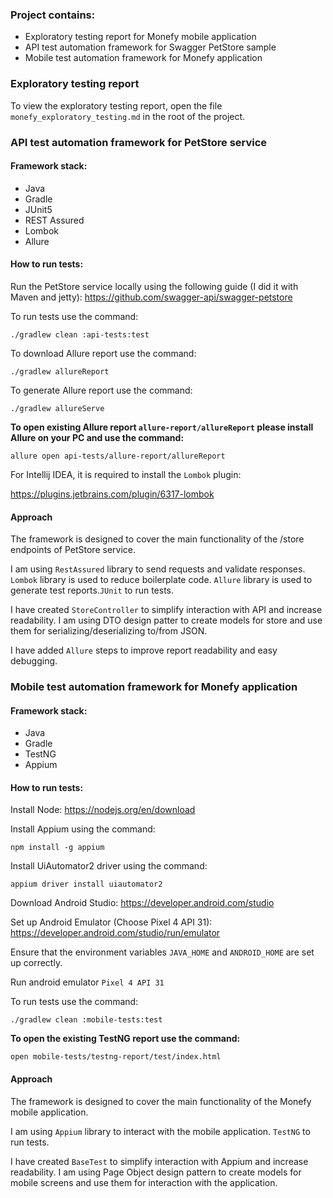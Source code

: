 ### Project contains:

* Exploratory testing report for Monefy mobile application
* API test automation framework for Swagger PetStore sample
* Mobile test automation framework for Monefy application

### Exploratory testing report
To view the exploratory testing report, open the file `monefy_exploratory_testing.md` in the root of the project.

### API test automation framework for PetStore service

#### Framework stack:

* Java
* Gradle
* JUnit5
* REST Assured
* Lombok
* Allure

#### How to run tests:

Run the PetStore service locally using the following guide (I did it with Maven and jetty): https://github.com/swagger-api/swagger-petstore

To run tests use the command:

`./gradlew clean :api-tests:test`

To download Allure report use the command:

`./gradlew allureReport`

To generate Allure report use the command:

`./gradlew allureServe`

**To open existing Allure report `allure-report/allureReport` please install Allure on your PC and use the command:**

`allure open api-tests/allure-report/allureReport`

For Intellij IDEA, it is required to install the `Lombok` plugin:

https://plugins.jetbrains.com/plugin/6317-lombok

#### Approach

The framework is designed to cover the main functionality of the /store endpoints of PetStore service.

I am using `RestAssured` library to send requests and validate responses. `Lombok` library is used to reduce boilerplate code. `Allure` library is used to generate test reports.`JUnit` to run tests.

I have created `StoreController` to simplify interaction with API and increase readability. I am using DTO design patter to create models for store and use them for serializing/deserializing to/from JSON.

I have added `Allure` steps to improve report readability and easy debugging.

### Mobile test automation framework for Monefy application

#### Framework stack:

* Java
* Gradle
* TestNG
* Appium

#### How to run tests:

Install Node: https://nodejs.org/en/download

Install Appium using the command:

`npm install -g appium`

Install UiAutomator2 driver using the command:

`appium driver install uiautomator2`

Download Android Studio: https://developer.android.com/studio

Set up Android Emulator (Choose Pixel 4 API 31): https://developer.android.com/studio/run/emulator

Ensure that the environment variables `JAVA_HOME` and `ANDROID_HOME` are set up correctly.

Run android emulator `Pixel 4 API 31`

To run tests use the command:

`./gradlew clean :mobile-tests:test`

**To open the existing TestNG report use the command:**

`open mobile-tests/testng-report/test/index.html`

#### Approach

The framework is designed to cover the main functionality of the Monefy mobile application.

I am using `Appium` library to interact with the mobile application. `TestNG` to run tests.

I have created `BaseTest` to simplify interaction with Appium and increase readability. I am using Page Object design pattern to create models for mobile screens and use them for interaction with the application.
